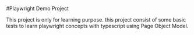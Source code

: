 #Playwright Demo Project

This project is only for learning purpose. 
this project consist of some basic tests to learn playwright concepts with typescript using Page Object Model.
